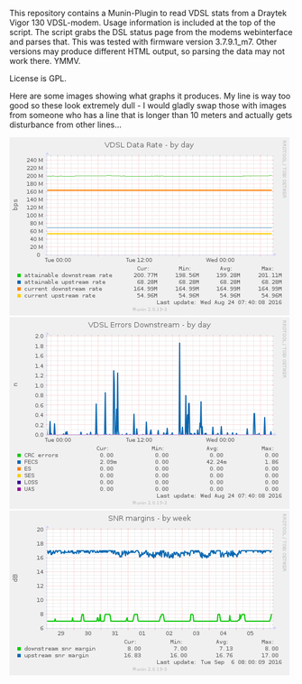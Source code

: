This repository contains a Munin-Plugin to read VDSL stats from a Draytek Vigor 130 VDSL-modem.
Usage information is included at the top of the script. The script grabs the DSL status page
from the modems webinterface and parses that. This was tested with
firmware version 3.7.9.1_m7. Other versions may produce different HTML output,
so parsing the data may not work there. YMMV.

License is GPL.

Here are some images showing what graphs it produces. My line is way
too good so these look extremely dull - I would gladly swap those
with images from someone who has a line that is longer than 10 meters
and actually gets disturbance from other lines...

![example datarate graph](img/vig130_datarates-day.png)
![example error graph](img/vig130_errors1_dn-day.png)
![example SNR margin graph](img/vig130_snrmargins-week.png)

